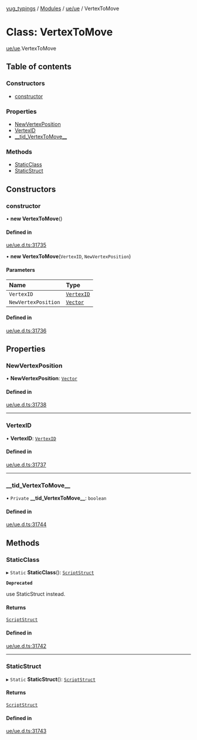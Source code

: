 [yug_typings](../README.md) / [Modules](../modules.md) / [ue/ue](../modules/ue_ue.md) / VertexToMove

# Class: VertexToMove

[ue/ue](../modules/ue_ue.md).VertexToMove

## Table of contents

### Constructors

- [constructor](ue_ue.VertexToMove.md#constructor)

### Properties

- [NewVertexPosition](ue_ue.VertexToMove.md#newvertexposition)
- [VertexID](ue_ue.VertexToMove.md#vertexid)
- [\_\_tid\_VertexToMove\_\_](ue_ue.VertexToMove.md#__tid_vertextomove__)

### Methods

- [StaticClass](ue_ue.VertexToMove.md#staticclass)
- [StaticStruct](ue_ue.VertexToMove.md#staticstruct)

## Constructors

### constructor

• **new VertexToMove**()

#### Defined in

[ue/ue.d.ts:31735](https://github.com/YugMetaverse/yug_typings/blob/25cad34/ue/ue.d.ts#L31735)

• **new VertexToMove**(`VertexID`, `NewVertexPosition`)

#### Parameters

| Name | Type |
| :------ | :------ |
| `VertexID` | [`VertexID`](ue_ue.VertexID.md) |
| `NewVertexPosition` | [`Vector`](ue_ue_s.Vector.md) |

#### Defined in

[ue/ue.d.ts:31736](https://github.com/YugMetaverse/yug_typings/blob/25cad34/ue/ue.d.ts#L31736)

## Properties

### NewVertexPosition

• **NewVertexPosition**: [`Vector`](ue_ue_s.Vector.md)

#### Defined in

[ue/ue.d.ts:31738](https://github.com/YugMetaverse/yug_typings/blob/25cad34/ue/ue.d.ts#L31738)

___

### VertexID

• **VertexID**: [`VertexID`](ue_ue.VertexID.md)

#### Defined in

[ue/ue.d.ts:31737](https://github.com/YugMetaverse/yug_typings/blob/25cad34/ue/ue.d.ts#L31737)

___

### \_\_tid\_VertexToMove\_\_

• `Private` **\_\_tid\_VertexToMove\_\_**: `boolean`

#### Defined in

[ue/ue.d.ts:31744](https://github.com/YugMetaverse/yug_typings/blob/25cad34/ue/ue.d.ts#L31744)

## Methods

### StaticClass

▸ `Static` **StaticClass**(): [`ScriptStruct`](ue_ue.ScriptStruct.md)

**`Deprecated`**

use StaticStruct instead.

#### Returns

[`ScriptStruct`](ue_ue.ScriptStruct.md)

#### Defined in

[ue/ue.d.ts:31742](https://github.com/YugMetaverse/yug_typings/blob/25cad34/ue/ue.d.ts#L31742)

___

### StaticStruct

▸ `Static` **StaticStruct**(): [`ScriptStruct`](ue_ue.ScriptStruct.md)

#### Returns

[`ScriptStruct`](ue_ue.ScriptStruct.md)

#### Defined in

[ue/ue.d.ts:31743](https://github.com/YugMetaverse/yug_typings/blob/25cad34/ue/ue.d.ts#L31743)
